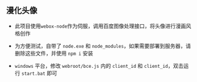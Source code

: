 ## 漫化头像

- 此项目使用`webox-node`作为伺服，调用百度图像处理接口，将头像进行漫画风格创作

- 为方便测试，自带了 `node.exe` 和 `node_modules`，如果需要部署到服务器，请删除这些文件，并使用 `npm i` 安装

- `windows` 平台，修改 `webroot/bce.js` 内的 `client_id` 和 `client_id`，双击运行 `start.bat` 即可
